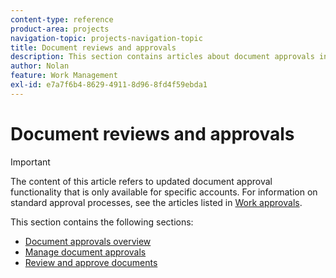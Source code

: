 ```yaml
---
content-type: reference
product-area: projects
navigation-topic: projects-navigation-topic
title: Document reviews and approvals
description: This section contains articles about document approvals in Adobe Workfront.
author: Nolan
feature: Work Management
exl-id: e7a7f6b4-8629-4911-8d96-8fd4f59ebda1
---
```

# Document reviews and approvals

>[!IMPORTANT]
>
>The content of this article refers to updated document approval functionality that is only available for specific accounts. For information on standard approval processes, see the articles listed in [Work approvals](/help/quicksilver/review-and-approve-work/manage-approvals/manage-approvals.md).

This section contains the following sections:

* [Document approvals overview](/help/quicksilver/review-and-approve-work/document-reviews-and-approvals/document-approvals-overview.md)
* [Manage document approvals](/help/quicksilver/review-and-approve-work/document-reviews-and-approvals/manage-document-approvals/manage-document-approvals.md) 
* [Review and approve documents](/help/quicksilver/review-and-approve-work/document-reviews-and-approvals/review-and-approve-documents/review-and-approve-documents.md)
